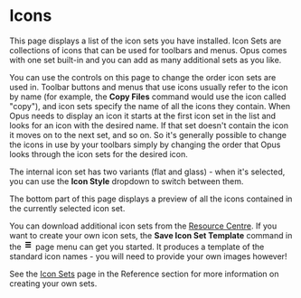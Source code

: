 # Icons

This page displays a list of the icon sets you have installed. Icon Sets are collections of icons that can be used for toolbars and menus. Opus comes with one set built-in and you can add as many additional sets as you like.

You can use the controls on this page to change the order icon sets are used in. Toolbar buttons and menus that use icons usually refer to the icon by name (for example, the **Copy Files** command would use the icon called "copy"), and icon sets specify the name of all the icons they contain. When Opus needs to display an icon it starts at the first icon set in the list and looks for an icon with the desired name. If that set doesn't contain the icon it moves on to the next set, and so on. So it's generally possible to change the icons in use by your toolbars simply by changing the order that Opus looks through the icon sets for the desired icon.

The internal icon set has two variants (flat and glass) - when it's selected, you can use the **Icon Style** dropdown to switch between them.

The bottom part of this page displays a preview of all the icons contained in the currently selected icon set.

You can download additional icon sets from the [Resource Centre](https://resource.dopus.com/c/downloads/icons?u=chaoses-ib). If you want to create your own icon sets, the **Save Icon Set Template** command in the ![](/Manual/images/media/13/prefs_menu.png) page menu can get you started. It produces a template of the standard icon names - you will need to provide your own images however!

See the [Icon Sets](/Manual/reference/icon_sets/README.md) page in the Reference section for more information on creating your own sets.
